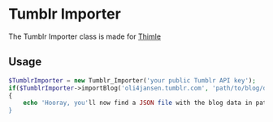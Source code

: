 # Tumblr Importer

The Tumblr Importer class is made for [Thimle](https://github.com/oli4jansen/thimble)

## Usage

``` php
$TumblrImporter = new Tumblr_Importer('your public Tumblr API key');
if($TumblrImporter->importBlog('oli4jansen.tumblr.com', 'path/to/blog/data/'))
{
	echo 'Hooray, you'll now find a JSON file with the blog data in path/to/blog/data/';
}
```